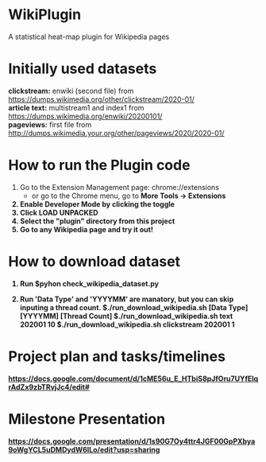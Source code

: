 # WikiPlugin
A statistical heat-map plugin for Wikipedia pages

# Initially used datasets
<b>clickstream:</b> enwiki (second file) from https://dumps.wikimedia.org/other/clickstream/2020-01/ <br>
<b>article text:</b> multistream1 and index1 from https://dumps.wikimedia.org/enwiki/20200101/ <br>
<b>pageviews:</b> first file from http://dumps.wikimedia.your.org/other/pageviews/2020/2020-01/ <br>

# How to run the Plugin code
1. Go to the Extension Management page: chrome://extensions
	- or go to the Chrome menu, go to <b>More Tools<b> -> <b>Extensions<b> <br>
2. Enable Developer Mode by clicking the toggle <br>
3. Click <b>LOAD UNPACKED<b> <br>
4. Select the "plugin" directory from this project <br>
5. Go to any Wikipedia page and try it out! <br>

# How to download dataset 
1. Run 
$pyhon check_wikipedia_dataset.py

2. Run
'Data Type' and 'YYYYMM' are manatory, but you can skip inputing a thread count.
$./run_download_wikipedia.sh [Data Type] [YYYYMM] [Thread Count]
$./run_download_wikipedia.sh text 202001 10
$./run_download_wikipedia.sh clickstream 202001 1


# Project plan and tasks/timelines
https://docs.google.com/document/d/1cME56u_E_HTbiS8pJfOru7UYfElqrAdZx9zbTRvjJc4/edit#

# Milestone Presentation
https://docs.google.com/presentation/d/1s90G7Oy4ttr4JGF00GpPXbya9oWgYCL5uDMDydW6ILo/edit?usp=sharing

	
	    	